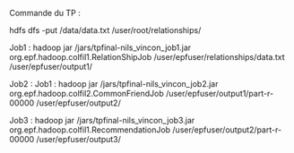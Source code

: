 Commande du TP :

hdfs dfs -put /data/data.txt /user/root/relationships/

Job1 :  hadoop jar /jars/tpfinal-nils_vincon_job1.jar org.epf.hadoop.colfil1.RelationShipJob /user/epfuser/relationships/data.txt /user/epfuser/output1/

Job2 : Job1 :  hadoop jar /jars/tpfinal-nils_vincon_job2.jar org.epf.hadoop.colfil2.CommonFriendJob /user/epfuser/output1/part-r-00000 /user/epfuser/output2/

Job3 : hadoop jar /jars/tpfinal-nils_vincon_job3.jar org.epf.hadoop.colfil1.RecommendationJob /user/epfuser/output2/part-r-00000 /user/epfuser/output3/
